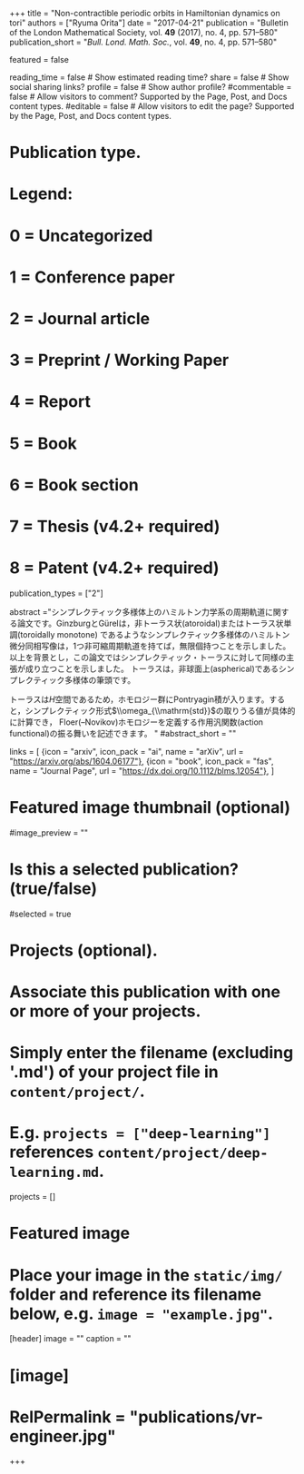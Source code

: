 +++
title = "Non-contractible periodic orbits in Hamiltonian dynamics on tori"
authors = ["Ryuma Orita"]
date = "2017-04-21"
publication = "Bulletin of the London Mathematical Society, vol. **49** (2017), no. 4, pp. 571–580"
publication_short = "*Bull. Lond. Math. Soc.*, vol. **49**, no. 4, pp. 571–580"

featured = false

reading_time = false  # Show estimated reading time?
share = false  # Show social sharing links?
profile = false  # Show author profile?
#commentable = false  # Allow visitors to comment? Supported by the Page, Post, and Docs content types.
#editable = false  # Allow visitors to edit the page? Supported by the Page, Post, and Docs content types.

# Publication type.
# Legend:
# 0 = Uncategorized
# 1 = Conference paper
# 2 = Journal article
# 3 = Preprint / Working Paper
# 4 = Report
# 5 = Book
# 6 = Book section
# 7 = Thesis (v4.2+ required)
# 8 = Patent (v4.2+ required)
publication_types = ["2"]

abstract
="シンプレクティック多様体上のハミルトン力学系の周期軌道に関する論文です。GinzburgとGürelは，非トーラス状(atoroidal)またはトーラス状単調(toroidally monotone)
であるようなシンプレクティック多様体のハミルトン微分同相写像は，1つ非可縮周期軌道を持てば，無限個持つことを示しました。
以上を背景とし，この論文ではシンプレクティック・トーラスに対して同様の主張が成り立つことを示しました。
トーラスは，非球面上(aspherical)であるシンプレクティック多様体の筆頭です。

トーラスは$H$空間であるため，ホモロジー群にPontryagin積が入ります。すると，シンプレクティック形式$\\omega_{\\mathrm{std}}$の取りうる値が具体的に計算でき，
Floer(–Novikov)ホモロジーを定義する作用汎関数(action functional)の振る舞いを記述できます。
"
#abstract_short = ""

links = [
  {icon = "arxiv", icon_pack = "ai", name = "arXiv", url = "https://arxiv.org/abs/1604.06177"},
  {icon = "book", icon_pack = "fas", name = "Journal Page", url = "https://dx.doi.org/10.1112/blms.12054"},
  ]

# Featured image thumbnail (optional)
#image_preview = ""

# Is this a selected publication? (true/false)
#selected = true

# Projects (optional).
#   Associate this publication with one or more of your projects.
#   Simply enter the filename (excluding '.md') of your project file in `content/project/`.
#   E.g. `projects = ["deep-learning"]` references `content/project/deep-learning.md`.
projects = []

# Featured image
# Place your image in the `static/img/` folder and reference its filename below, e.g. `image = "example.jpg"`.
[header]
image = ""
caption = ""

# [image]
# RelPermalink = "publications/vr-engineer.jpg"
+++
